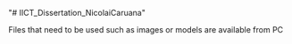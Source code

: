 "# IICT_Dissertation_NicolaiCaruana" 

Files that need to be used such as images or models are available from PC
